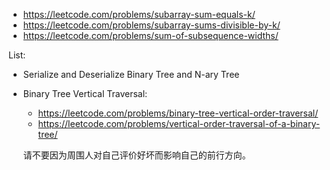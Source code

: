 
* https://leetcode.com/problems/subarray-sum-equals-k/
* https://leetcode.com/problems/subarray-sums-divisible-by-k/
* https://leetcode.com/problems/sum-of-subsequence-widths/

List:
* Serialize and Deserialize Binary Tree and N-ary Tree
* Binary Tree Vertical Traversal:
  * https://leetcode.com/problems/binary-tree-vertical-order-traversal/
  * https://leetcode.com/problems/vertical-order-traversal-of-a-binary-tree/

  请不要因为周围人对自己评价好坏而影响自己的前行方向。